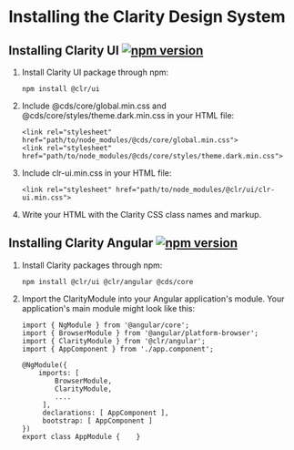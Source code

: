 # Installing the Clarity Design System

## Installing Clarity UI [![npm version](https://badge.fury.io/js/%40clr%2Fui.svg)](https://badge.fury.io/js/%40clr%2Fui)

1.  Install Clarity UI package through npm:

    ```
    npm install @clr/ui
    ```

2.  Include @cds/core/global.min.css and @cds/core/styles/theme.dark.min.css in your HTML file:

    ```
    <link rel="stylesheet" href="path/to/node_modules/@cds/core/global.min.css">
    <link rel="stylesheet" href="path/to/node_modules/@cds/core/styles/theme.dark.min.css">
    ```

3.  Include clr-ui.min.css in your HTML file:

    ```
    <link rel="stylesheet" href="path/to/node_modules/@clr/ui/clr-ui.min.css">
    ```

4.  Write your HTML with the Clarity CSS class names and markup.

## Installing Clarity Angular [![npm version](https://badge.fury.io/js/%40clr%2Fangular.svg)](https://badge.fury.io/js/%40clr%2Fangular)

1.  Install Clarity packages through npm:

    ```
    npm install @clr/ui @clr/angular @cds/core
    ```

2.  Import the ClarityModule into your Angular application's module. Your application's main module might look like this:

    ```
    import { NgModule } from '@angular/core';
    import { BrowserModule } from '@angular/platform-browser';
    import { ClarityModule } from '@clr/angular';
    import { AppComponent } from './app.component';

    @NgModule({
        imports: [
            BrowserModule,
            ClarityModule,
            ....
         ],
         declarations: [ AppComponent ],
         bootstrap: [ AppComponent ]
    })
    export class AppModule {    }
    ```
